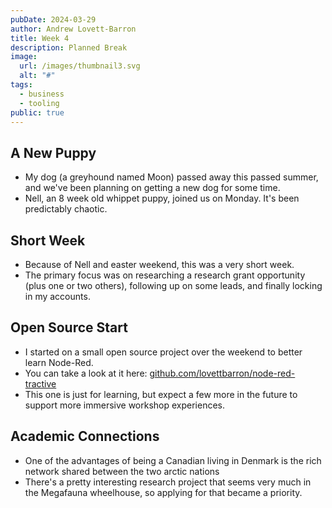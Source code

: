 ```yaml
---
pubDate: 2024-03-29
author: Andrew Lovett-Barron
title: Week 4
description: Planned Break
image:
  url: /images/thumbnail3.svg
  alt: "#"
tags:
  - business
  - tooling
public: true
---
```


## A New Puppy

- My dog (a greyhound named Moon) passed away this passed summer, and we've been planning on getting a new dog for some time.
- Nell, an 8 week old whippet puppy, joined us on Monday. It's been predictably chaotic.

## Short Week

- Because of Nell and easter weekend, this was a very short week.
- The primary focus was on researching a research grant opportunity (plus one or two others), following up on some leads, and finally locking in my accounts.

## Open Source Start

- I started on a small open source project over the weekend to better learn Node-Red.
- You can take a look at it here: [github.com/lovettbarron/node-red-tractive](https://github.com/lovettbarron/node-red-tractive)
- This one is just for learning, but expect a few more in the future to support more immersive workshop experiences.

## Academic Connections

- One of the advantages of being a Canadian living in Denmark is the rich network shared between the two arctic nations
- There's a pretty interesting research project that seems very much in the Megafauna wheelhouse, so applying for that became a priority.
